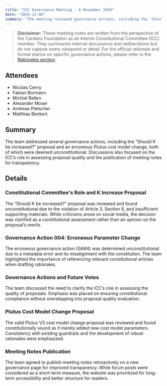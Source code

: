 ```yaml
---
title: "ICC Governance Meeting - 6 November 2024"
date: "2024-11-06"
summary: "The meeting reviewed governance actions, including the 'Should K be increased?' proposal and an erroneous Plutus cost model change, both deemed unconstitutional. Key discussions focused on the ICC’s role in proposal assessment, meeting notes publication for transparency, and ensuring constitutional compliance."
---
```


> **Disclaimer:** These meeting notes are written from the perspective of the Cardano Foundation as an Interim Constitutional Committee (ICC) member. They summarize internal discussions and deliberations but do not capture every viewpoint or detail. For the official rationale and formal stance on specific governance actions, please refer to the [Rationales section](../Rationales/README.md).

## Attendees  

- Nicolas Cerny  
- Fabian Bormann  
- Michiel Bellen  
- Alexander Moser  
- Andreas Pletscher  
- Matthias Benkort  

## Summary  

The team addressed several governance actions, including the “Should K be increased?” proposal and an erroneous Plutus cost model change, both of which were deemed unconstitutional. Discussions also focused on the ICC’s role in assessing proposal quality and the publication of meeting notes for transparency.

## Details  

### Constitutional Committee's Role and K Increase Proposal  

The “Should K be increased?” proposal was reviewed and found unconstitutional due to the violation of Article 3, Section 6, and insufficient supporting materials. While criticisms arose on social media, the decision was clarified as a constitutional assessment rather than an opinion on the proposal’s merits.

### Governance Action 004: Erroneous Parameter Change  

The erroneous governance action (GA#4) was determined unconstitutional due to a metadata error and its misalignment with the constitution. The team highlighted the importance of referencing relevant constitutional articles when drafting rationales.

### Governance Actions and Future Votes  

The team discussed the need to clarify the ICC’s role in assessing the quality of proposals. Emphasis was placed on ensuring constitutional compliance without overstepping into proposal quality evaluation.

### Plutus Cost Model Change Proposal  

The valid Plutus V3 cost model change proposal was reviewed and found constitutionally sound as it merely added new cost model parameters. Consistency with existing guardrails and the development of robust rationales were emphasized.

### Meeting Notes Publication  

The team agreed to publish meeting notes retroactively on a new governance page for improved transparency. While forum posts were considered as a short-term measure, the website was prioritized for long-term accessibility and better structure for readers.